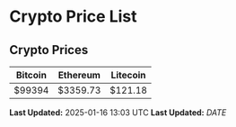 # Crypto Price List

## Crypto Prices
| Bitcoin | Ethereum | Litecoin |
| ------- | -------- | -------- |
| $99394 | $3359.73 | $121.18 |
**Last Updated:** 2025-01-16 13:03 UTC
**Last Updated:** $DATE$
